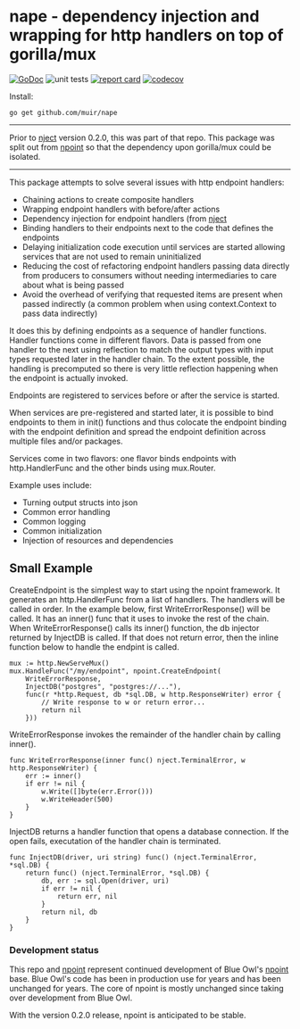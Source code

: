 # nape - dependency injection and wrapping for http handlers on top of gorilla/mux

[![GoDoc](https://godoc.org/github.com/muir/nape?status.png)](https://pkg.go.dev/github.com/muir/nape)
![unit tests](https://github.com/muir/nape/actions/workflows/go.yml/badge.svg)
[![report card](https://goreportcard.com/badge/github.com/muir/nape)](https://goreportcard.com/report/github.com/muir/nape)
[![codecov](https://codecov.io/gh/muir/nape/branch/main/graph/badge.svg)](https://codecov.io/gh/muir/nape)

Install:

	go get github.com/muir/nape

---

Prior to [nject](https://github.com/muir/nject) version 0.2.0, this was part of that repo.
This package was split out from [npoint](https://github.com/muir/npoint) so that the
dependency upon gorilla/mux could be isolated.

---

This package attempts to solve several issues with http endpoint handlers:

 * Chaining actions to create composite handlers 
 * Wrapping endpoint handlers with before/after actions
 * Dependency injection for endpoint handlers (from [nject](https://github.com/muir/nject)
 * Binding handlers to their endpoints next to the code that defines the endpoints
 * Delaying initialization code execution until services are started allowing services that are not used to remain uninitialized
 * Reducing the cost of refactoring endpoint handlers passing data directly from producers to consumers without needing intermediaries to care about what is being passed
 * Avoid the overhead of verifying that requested items are present when passed indirectly (a common problem when using context.Context to pass data indirectly)

It does this by defining endpoints as a sequence of handler functions.  Handler functions
come in different flavors.  Data is passed from one handler to the next using reflection to 
match the output types with input types requested later in the handler chain.  To the extent
possible, the handling is precomputed so there is very little reflection happening when the
endpoint is actually invoked.

Endpoints are registered to services before or after the service is started.

When services are pre-registered and started later, it is possible to bind endpoints
to them in init() functions and thus colocate the endpoint binding with the endpoint
definition and spread the endpoint definition across multiple files and/or packages.

Services come in two flavors: one flavor binds endpoints with http.HandlerFunc and the
other binds using mux.Router.  

Example uses include:

 * Turning output structs into json
 * Common error handling
 * Common logging
 * Common initialization
 * Injection of resources and dependencies

## Small Example

CreateEndpoint is the simplest way to start using the npoint framework.  It
generates an http.HandlerFunc from a list of handlers.  The handlers will be called
in order.   In the example below, first WriteErrorResponse() will be called.  It
has an inner() func that it uses to invoke the rest of the chain.  When 
WriteErrorResponse() calls its inner() function, the db injector returned by
InjectDB is called.  If that does not return error, then the inline function below
to handle the endpint is called.  

	mux := http.NewServeMux()
	mux.HandleFunc("/my/endpoint", npoint.CreateEndpoint(
		WriteErrorResponse,
		InjectDB("postgres", "postgres://..."),
		func(r *http.Request, db *sql.DB, w http.ResponseWriter) error {
			// Write response to w or return error...
			return nil
		}))

WriteErrorResponse invokes the remainder of the handler chain by calling inner().

	func WriteErrorResponse(inner func() nject.TerminalError, w http.ResponseWriter) {
		err := inner()
		if err != nil {
			w.Write([]byte(err.Error()))
			w.WriteHeader(500)
		}
	}

InjectDB returns a handler function that opens a database connection.   If the open
fails, executation of the handler chain is terminated.

	func InjectDB(driver, uri string) func() (nject.TerminalError, *sql.DB) {
		return func() (nject.TerminalError, *sql.DB) {
			db, err := sql.Open(driver, uri)
			if err != nil {
				return err, nil
			}
			return nil, db
		}
	}

### Development status

This repo and [npoint](https://github.com/muir/npoint) represent continued development of Blue Owl's 
[npoint](https://github.com/BlueOwlOpenSource/nject/npoint) base.  Blue Owl's code
has been in production use for years and has been unchanged for years.
The core of npoint is mostly unchanged since taking over development from Blue Owl.

With the version 0.2.0 release, npoint is anticipated to be stable.

